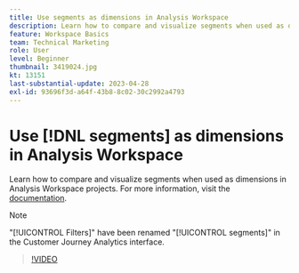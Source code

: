 ```yaml
---
title: Use segments as dimensions in Analysis Workspace
description: Learn how to compare and visualize segments when used as dimensions in Analysis Workspace projects.
feature: Workspace Basics
team: Technical Marketing
role: User
level: Beginner
thumbnail: 3419024.jpg
kt: 13151
last-substantial-update: 2023-04-28
exl-id: 93696f3d-a64f-43b8-8c02-30c2992a4793
---
```

# Use [!DNL segments] as dimensions in Analysis Workspace

Learn how to compare and visualize segments when used as dimensions in Analysis Workspace projects. For more information, visit the [documentation](https://experienceleague.adobe.com/en/docs/analytics-platform/using/cja-components/cja-segments/create-filters).

>[!NOTE]
>
> "[!UICONTROL Filters]" have been renamed "[!UICONTROL segments]" in the Customer Journey Analytics interface.

>[!VIDEO](https://video.tv.adobe.com/v/3419024/?learn=on&quality=12)
